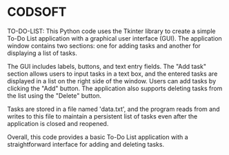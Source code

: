# CODSOFT 
TO-DO-LIST:
This Python code uses the Tkinter library to create a simple To-Do List application with a graphical user interface (GUI). The application window contains two sections: one for adding tasks and another for displaying a list of tasks.

The GUI includes labels, buttons, and text entry fields. The "Add task" section allows users to input tasks in a text box, and the entered tasks are displayed in a list on the right side of the window. Users can add tasks by clicking the "Add" button. The application also supports deleting tasks from the list using the "Delete" button.

Tasks are stored in a file named 'data.txt', and the program reads from and writes to this file to maintain a persistent list of tasks even after the application is closed and reopened.

Overall, this code provides a basic To-Do List application with a straightforward interface for adding and deleting tasks.
